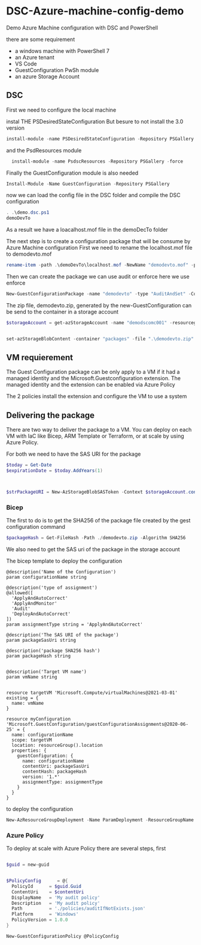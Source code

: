 # DSC-Azure-machine-config-demo
Demo Azure Machine configuration with DSC and PowerShell

there are some requirement 

- a windows machine with PowerShell 7
- an Azure tenant
- VS Code
- GuestConfiguration PwSh module
- an azure Storage Account

## DSC

First we need to configure the local machine

instal THE PSDesiredStateConfiguration
But besure to not install the 3.0 version

```powershell
install-module -name PSDesiredStateConfiguration -Repository PSGallery -MaximumVersion 2.99 -force
```

and the PsdResources module

```powershell
  install-module -name PsdscResources -Repository PSGallery -force
```

Finally the GuestConfiguration module is also needed

```powershell
Install-Module -Name GuestConfiguration -Repository PSGallery
```

now we can load the config file in the DSC folder and compile the DSC configuration

```powershell 
. .\demo.dsc.ps1
demoDevTo
```

As a result we have a loacalhost.mof file in the demoDecTo folder

The next step is to create a configuration package that will be consume by Azure Machine configuration
First we need to rename the localhost.mof file to demodevto.mof

```powershell
rename-item -path .\demoDevTo\localhost.mof -NewName "demodevto.mof" -passThru
```

Then we can create the package we can use audit or enforce here we use enforce

```powershell
New-GuestConfigurationPackage -name "demodevto" -type "AuditAndSet" -Configuration ".\demoDevTo\demodevto.mof" -force $true 
```

The zip file, demodevto.zip, generated by the new-GuestConfiguration can be send to the container in a storage account

```powershell
$storageAccount = get-azStorageAccount -name "demodscomc001" -resourcegroup "demo-dsc"


set-azStorageBlobContent -container "packages" -file ".\demodevto.zip" -blob "demodevto.zip" -context $storageAccount.context -force 
```

## VM requierement 

The Guest Configuration package can be only apply to a VM if it had a managed identity and the Microsoft.Guestconfiguration extension.
The managed identity and the extension can be enabled via Azure Policy

The 2 policies install the extension and configure the VM to use a system 

## Delivering the package

There are two way to deliver the package to a VM. You can deploy on each VM with IaC like Bicep, ARM Template or Terraform, or at scale by using Azure Policy.

For both we need to have the SAS URI for the package 

```powershell
$today = Get-Date
$expirationDate = $today.AddYears(1)



$strPackageURI = New-AzStorageBlobSASToken -Context $storageAccount.context -Container "packages" -Blob "demodevto.zip" -Permission r -ExpiryTime $expirationDate -FullUri
```

### Bicep

The first to do is to get the SHA256 of the package file created by the gest configuration command

```powershell
$packageHash = Get-FileHash -Path ./demodevto.zip -Algorithm SHA256
```

We also need to get the SAS uri of the package in the storage account 

The bicep template to deploy the configuration 

```bicep
@description('Name of the Configuration')
param configurationName string

@description('type of assignment')
@allowed([
  'ApplyAndAutoCorrect'
  'ApplyAndMonitor'
  'Audit'
  'DeployAndAutoCorrect'
])
param assignmentType string = 'ApplyAndAutoCorrect'

@description('The SAS URI of the package')
param packageSasUri string

@description('package SHA256 hash')
param packageHash string


@description('Target VM name')
param vmName string


resource targetVM 'Microsoft.Compute/virtualMachines@2021-03-01' existing = {
  name: vmName
}

resource myConfiguration 'Microsoft.GuestConfiguration/guestConfigurationAssignments@2020-06-25' = {
  name: configurationName
  scope: targetVM
  location: resourceGroup().location
  properties: {
    guestConfiguration: {
      name: configurationName
      contentUri: packageSasUri
      contentHash: packageHash
      version: '1.*'
      assignmentType: assignmentType
    }
  }
}

```

to deploy the configuration 

```powershell
New-AzResourceGroupDeployment -Name ParamDeployment -ResourceGroupName demo-dsc -TemplateFile ./deploy/bicep/main.bicep -configurationName "demodevto" -packageSasUri $strPackageURI -packageHash $packageHash.Hash -vmName "vm01"

```

### Azure Policy

To deploy at scale with Azure Policy there are several steps, first 


```powershell

$guid = new-guid


$PolicyConfig      = @{
  PolicyId      = $guid.Guid
  ContentUri    = $contentUri
  DisplayName   = 'My audit policy'
  Description   = 'My audit policy'
  Path          = './policies/auditIfNotExists.json'
  Platform      = 'Windows'
  PolicyVersion = 1.0.0
}

New-GuestConfigurationPolicy @PolicyConfig
```
